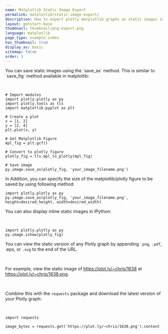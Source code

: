 ```yaml
---
name: Matplotlib Static Image Export
permalink: matplotlib/static-image-export/
description: How to export plotly matplotlib graphs as static images in Python. Plotly supports png, svg, jpg, and pdf image export.
layout: getstart-base
thumbnail: thumbnail/png-export.png
language: matplotlib
page_type: example_index
has_thumbnail: true
display_as: basic
sitemap: false
order: 5
---
```

<div class="content-box">
<p>You can save static images using the `save_as` method. This is similar to `save_fig` method available in matplotlib:</p><br>

<pre><code># Import modules
import plotly.plotly as py
import plotly.tools as tls
import matplotlib.pyplot as plt

# Create a plot
x = [1, 2]
y = [2, 4]
plt.plot(x, y)

# Get Matplotlib Figure
mpl_fig = plt.gcf() 

# Convert to plotly figure
plotly_fig = tls.mpl_to_plotly(mpl_fig) 

# Save image
py.image.save_as(plotly_fig, 'your_image_filename.png') 
</code></pre>

In Addition, you can specify the size of the matplotlib/plotly figure to be saved by using following method:

<pre><code>import plotly.plotly as py
py.image.save_as(plotly_fig, 'your_image_filename.png', height=desired_height, width=desired_width) 
</code></pre>

<p>You can also display inline static images in IPython:</p><br>

<pre><code>import plotly.plotly as py
py.image.ishow(plotly_fig)
</code></pre>


<p>You can view the static version of any Plotly graph by appending <code class="no-padding">.png</code>,
<code class="no-padding">.pdf</code>, <codeclass="no-padding">.eps</code>, or <code class="no-padding">.svg</code> to the end of the URL.</p><br>
<p>For example, view the static image of <a href="https://plot.ly/~chris/1638">https://plot.ly/~chris/1638</a> at <a href="https://plot.ly/~chris/1638.png">https://plot.ly/~chris/1638.png</a>.</p><br>

<p>Combine this with the <code>requests</code> package and download the latest version of your Plotly graph:</p><br>


<pre><code>import requests

image_bytes = requests.get('https://plot.ly/~chris/1638.png').content
</code></pre>
<br>

</div><br>

